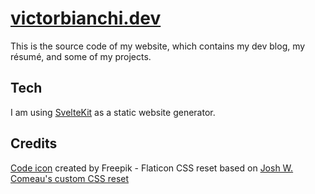 # [victorbianchi.dev](https://victorbianchi.dev)

This is the source code of my website, which contains my dev blog, my résumé, and some of my projects.

## Tech

I am using [SvelteKit](https://kit.svelte.dev/) as a static website generator.

## Credits

[Code icon](https://www.flaticon.com/free-icons/code) created by Freepik - Flaticon
CSS reset based on [Josh W. Comeau's custom CSS reset](https://www.joshwcomeau.com/css/custom-css-reset/)

